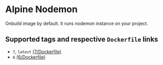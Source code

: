 # Alpine Nodemon

Onbuild image by default. It runs nodemon instance on your project.

## Supported tags and respective `Dockerfile` links

* `7`, `latest` [(7/Dockerfile)](https://github.com/cakuki/docker-alpine-nodemon/blob/7/Dockerfile)
* `6` [(6/Dockerfile)](https://github.com/cakuki/docker-alpine-nodemon/blob/6/Dockerfile)
